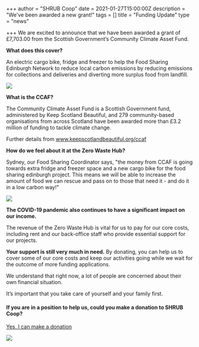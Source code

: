 +++
author = "SHRUB Coop"
date = 2021-01-27T15:00:00Z
description = "We've been awarded a new grant!"
tags = []
title = "Funding Update"
type = "news"

+++
We are excited to announce that we have been awarded a grant of £7,703.00 from the Scottish Government’s Community Climate Asset Fund.

**What does this cover?**

An electric cargo bike, fridge and freezer to help the Food Sharing Edinburgh Network to reduce local carbon emissions by reducing emissions for collections and deliveries and diverting more surplus food from landfill.

![](https://res.cloudinary.com/shrub-co-op/image/upload/v1611759890/shrubcoop.org/media/2_n8wu8j.jpg)

**What is the CCAF?**

The Community Climate Asset Fund is a Scottish Government fund, administered by Keep Scotland Beautiful, and 279 community-based organisations from across Scotland have been awarded more than £3.2 million of funding to tackle climate change.

Further details from www.keepscotlandbeautiful.org/ccaf

**How do we feel about it at the Zero Waste Hub?**

Sydney, our Food Sharing Coordinator says, "the money from CCAF is going towards extra fridge and freezer space and a new cargo bike for the food sharing edinburgh project. This means we will be able to increase the amount of food we can rescue and pass on to those that need it - and do it in a low carbon way!"

![](https://res.cloudinary.com/shrub-co-op/image/upload/v1565363322/shrubcoop.org/media/189334483.jpg.gallery_coxd2w.jpg)

**The COVID-19 pandemic also continues to have a significant impact on our income.**

The revenue of the Zero Waste Hub is vital for us to pay for our core costs, including rent and our back-office staff who provide essential support for our projects.

**Your support is still very much in need.** By donating, you can help us to cover some of our core costs and keep our activities going while we wait for the outcome of more funding applications.

We understand that right now, a lot of people are concerned about their own financial situation.

It’s important that you take care of yourself and your family first.

#### If you are in a position to help us, could you make a donation to SHRUB Coop?

[Yes, I can make a donation](https://www.shrubcoop.org/donate/)

![](https://res.cloudinary.com/shrub-co-op/image/upload/v1611404570/shrubcoop.org/media/a4-ccaf-footer-logo_ccqvnp.jpg)